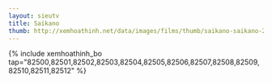 ```yaml
---
layout: sieutv
title: Saikano
thumb: http://xemhoathinh.net/data/images/films/thumb/saikano-saikano-2012.jpg
---
```

{% include xemhoathinh_bo tap="82500,82501,82502,82503,82504,82505,82506,82507,82508,82509,82510,82511,82512" %} 
